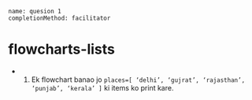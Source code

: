 ```ngMeta
name: quesion 1
completionMethod: facilitator
```
# flowcharts-lists

- 1) Ek flowchart banao jo  `places=[ ‘delhi’, ‘gujrat’, ‘rajasthan’, ‘punjab’, ‘kerala’ ]` ki items ko print kare.
